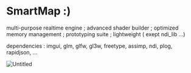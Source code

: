 # SmartMap :) 

multi-purpose realtime engine ; advanced shader builder ; optimized memory management ; prototyping suite ; lightweight ( exept ndi_lib ...)

dependencies : imgui, glm, glfw, gl3w, freetype, assimp, ndi, plog, rapidjson, ...

![Untitled](https://github.com/tourkit/smartmap/assets/63537158/83edf0bb-887d-43bf-81c0-d0bc87c683d8)
